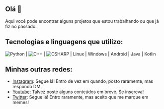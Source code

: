 ## Olá 👋
Aqui você pode encontrar alguns projetos que estou trabalhando ou que já fiz no passado.

## Tecnologias e linguagens que utilizo:
![Python](https://img.shields.io/badge/Python-3C6FA4?style=for-the-badge&logo=python&logoColor=F5E670)  |  ![C++](https://img.shields.io/badge/C%2B%2B-553db3?style=for-the-badge&logo=c%2B%2B&logoColor=white) |  ![CSHARP](https://img.shields.io/badge/C%23-553db3?style=for-the-badge&logo=csharp&logoColor=white)  |  Linux  |  Windows  |  Android  |  Java  |  Kotlin

## Minhas outras redes:
* [Instagram](https://www.instagram.com/paulomelgacco): Segue lá! Entro de vez em quando, posto raramente, mas respondo DM.
* [Youtube](https://www.youtube.com/@PauloMelgaco): Talvez poste alguns conteúdos em breve. Se inscreva!
* [Twitter](https://twitter.com/_paulomelgaco): Segue lá! Entro raramente, mas aceito que me marque em memes!
<!--
**paulomelgaco/paulomelgaco** is a ✨ _special_ ✨ repository because its `README.md` (this file) appears on your GitHub profile.

Here are some ideas to get you started:

- 🔭 I’m currently working on ...
- 🌱 I’m currently learning ...
- 👯 I’m looking to collaborate on ...
- 🤔 I’m looking for help with ...
- 💬 Ask me about ...
- 📫 How to reach me: ...
- 😄 Pronouns: ...
- ⚡ Fun fact: ...
-->
